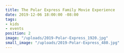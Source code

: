 ```yaml
---
title: The Polar Express Family Movie Experience
date: 2019-12-06 18:00:00 -08:00
tags:
- kids
- events
position: 2
image: "/uploads/2019-Polar-Express_1920.jpg"
small_image: "/uploads/2019-Polar-Express_480.jpg"
---
```


